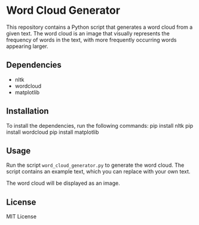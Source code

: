 # Word Cloud Generator

This repository contains a Python script that generates a word cloud from a given text. The word cloud is an image that visually represents the frequency of words in the text, with more frequently occurring words appearing larger.

## Dependencies

- nltk
- wordcloud
- matplotlib

## Installation

To install the dependencies, run the following commands:
pip install nltk
pip install wordcloud
pip install matplotlib

## Usage

Run the script `word_cloud_generator.py` to generate the word cloud. The script contains an example text, which you can replace with your own text.

The word cloud will be displayed as an image.

## License

MIT License
